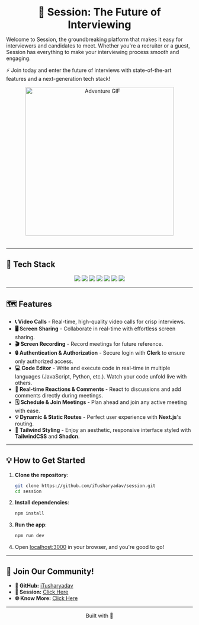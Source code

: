 <h1 align="center" style="margin-bottom: 0;">🚀 Session: The Future of Interviewing</h1>

Welcome to Session, the groundbreaking platform that makes it easy for interviewers and candidates to meet. Whether you're a recruiter or a guest, Session has everything to make your interviewing process smooth and engaging.

⚡ Join today and enter the future of interviews with state-of-the-art features and a next-generation tech stack!

<p align="center">
  <img src="https://media1.giphy.com/media/v1.Y2lkPTc5MGI3NjExbjJ0czE2cXlvazNlZzcxeHoweWxtMHJvbWc4N2Q1d3VoczlnMHExbyZlcD12MV9pbnRlcm5hbF9naWZfYnlfaWQmY3Q9Zw/HscDLzkO8EOTmgkhQP/giphy.gif" alt="Adventure GIF" width="400" style="margin-bottom: 20px;">
</p>

---

## :wrench: Tech Stack
<p align="center">
    <img src="https://img.shields.io/badge/Next.js-000000?style=flat&logo=nextdotjs&logoColor=white)" />
    <img src="https://img.shields.io/badge/TypeScript-3178C6?style=flat&logo=typescript&logoColor=white" />
    <img src="https://img.shields.io/badge/Shadcn-3178C6?style=flat&logo=shadcnui&logoColor=white" />
    <img src="https://img.shields.io/badge/TailwindCSS-3178C6?style=flat&logo=TailwindCSS&logoColor=white" />
    <img src="https://img.shields.io/badge/Stream-30B4FF?style=flat&logo=getstream&logoColor=white" />
    <img src="https://img.shields.io/badge/Clerk-50b4fc?style=flat&logo=clerk&logoColor=white" />
    <img src="https://img.shields.io/badge/Convex-F6B900?style=flat&logo=convex&logoColor=black" />

</p>

---
## :world_map: Features

- **📞 Video Calls** - Real-time, high-quality video calls for crisp interviews.
- **🖥️ Screen Sharing** - Collaborate in real-time with effortless screen sharing.
- **🎬 Screen Recording** - Record meetings for future reference.
- **🔒 Authentication & Authorization** - Secure login with **Clerk** to ensure only authorized access.
- **💻 Code Editor** - Write and execute code in real-time in multiple languages (JavaScript, Python, etc.). Watch your code unfold live with others.
- **🤖 Real-time Reactions & Comments** - React to discussions and add comments directly during meetings.
- **🗓️ Schedule & Join Meetings** - Plan ahead and join any active meeting with ease.
- **💡 Dynamic & Static Routes** - Perfect user experience with **Next.js**'s routing.
- **💎 Tailwind Styling** - Enjoy an aesthetic, responsive interface styled with **TailwindCSS** and **Shadcn**.

---





## :bulb: How to Get Started

1. **Clone the repository**:
   ```bash
   git clone https://github.com/iTusharyadav/session.git
   cd session
   ```

2. **Install dependencies**:
   ```bash
   npm install
   ```

3. **Run the app**:
   ```bash
   npm run dev
   ```

4. Open [localhost:3000](http://localhost:3000) in your browser, and you're good to go!

---





## :loudspeaker: Join Our Community!

- **🔗 GitHub:** [iTusharyadav](https://github.com/iTusharyadav)
- **📣 Session:** [Click Here](https://github.com/iTusharyadav/session.git)
- **🌐 Know More:** [Click Here](https://github.com/iTusharyadav/know-more.git)

---

<p align="center">
  Built with 💙
</p>
